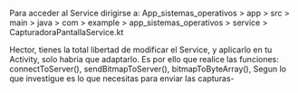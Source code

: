 Para acceder al Service dirigirse a:
App_sistemas_operativos > app > src > main > java > com > example > app_sistemas_operativos > service > CapturadoraPantallaService.kt

Hector, tienes la total libertad de modificar el Service, y aplicarlo en tu Activity, solo habria que adaptarlo. Es por ello que realice las funciones:
connectToServer(), 
sendBitmapToServer(),
bitmapToByteArray(),
Segun lo que investigue es lo que necesitas para enviar las capturas-
